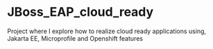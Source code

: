 # JBoss_EAP_cloud_ready
Project where I explore how to realize cloud ready applications using, Jakarta EE, Microprofile and Openshift features
